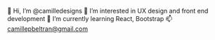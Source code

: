 👋 Hi, I’m @camilledesigns
👀 I’m interested in UX design and front end development
🌱 I’m currently learning React, Bootstrap
📫 camillepbeltran@gmail.com

